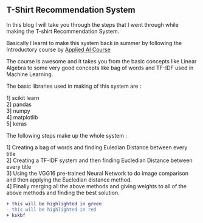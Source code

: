 ## T-Shirt Recommendation System

In this blog I will take you through the steps that I went through while making the T-shirt Recommendation System.

Basically I learnt to make this system back in summer by following the Introductory course by [Applied AI Course](https://www.appliedaicourse.com/)

The course is awesome and it takes you from the basic concepts like Linear Algebra to some very good concepts like bag of words and TF-IDF used in Machine Learning.

The basic libraries used in making of this system are :

1] scikit learn\
2] pandas\
3] numpy\
4] matplotlib\
5] keras

The following steps make up the whole system :

1] Creating a bag of words and finding Euledian Distance between every title\
2] Creating a TF-IDF system and then finding Eucledian Distance between every title\
3] Using the VGG16 pre-trained Neural Network to do image comparison and then applying the Eucledian distance method.\
4] Finally merging all the above methods and giving weights to all of the above methods and finding the best solution.

```diff
+ this will be highlighted in green
- this will be highlighted in red
+ kskbf
```
